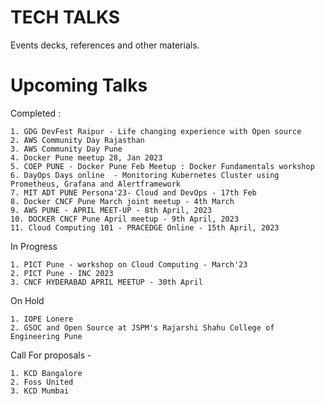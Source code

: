 # TECH TALKS

Events decks, references and other materials.


# Upcoming Talks


Completed :
```
1. GDG DevFest Raipur - Life changing experience with Open source
2. AWS Community Day Rajasthan
3. AWS Community Day Pune
4. Docker Pune meetup 28, Jan 2023
5. COEP PUNE - Docker Pune Feb Meetup : Docker Fundamentals workshop
6. DayOps Days online  - Monitoring Kubernetes Cluster using Prometheus, Grafana and Alertframework
7. MIT ADT PUNE Persona'23- Cloud and DevOps - 17th Feb
8. Docker CNCF Pune March joint meetup - 4th March
9. AWS PUNE - APRIL MEET-UP - 8th April, 2023
10. DOCKER CNCF Pune April meetup - 9th April, 2023
11. Cloud Computing 101 - PRACEDGE Online - 15th April, 2023
```

In Progress
```  
1. PICT Pune - workshop on Cloud Computing - March'23
2. PICT Pune - INC 2023
3. CNCF HYDERABAD APRIL MEETUP - 30th April

```

On Hold
```
1. IOPE Lonere
2. GSOC and Open Source at JSPM's Rajarshi Shahu College of Engineering Pune

```

Call For proposals - 
```
1. KCD Bangalore 
2. Foss United
3. KCD Mumbai 
```
